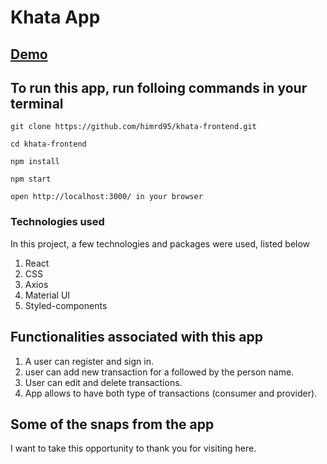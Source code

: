# Khata App

## [Demo](https://khata-manager.netlify.app/)

## To run this app, run folloing commands in your terminal
```
git clone https://github.com/himrd95/khata-frontend.git
```
```
cd khata-frontend
```
```
npm install
```
```
npm start
```
```
open http://localhost:3000/ in your browser
```
### Technologies used

In this project, a few technologies and packages were used, listed below
1. React 
2. CSS
3. Axios
4. Material UI
5. Styled-components

## Functionalities associated with this app
1. A user can register and sign in. 
2. user can add new transaction for a followed by the person name.
3. User can edit and delete transactions.
4. App allows to have both type of transactions (consumer and provider).

## Some of the snaps from the app

I want to take this opportunity to thank you for visiting here.

